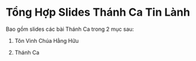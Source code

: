 # Tổng Hợp Slides Thánh Ca Tin Lành

Bao gồm slides các bài Thánh Ca trong 2 mục sau:

1. Tôn Vinh Chúa Hằng Hữu

2. Thánh Ca
